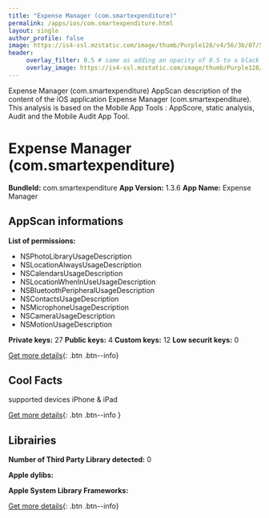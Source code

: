 ```yaml
---
title: "Expense Manager (com.smartexpenditure)"
permalink: /apps/ios/com.smartexpenditure.html
layout: single
author_profile: false
image: https://is4-ssl.mzstatic.com/image/thumb/Purple128/v4/56/3b/07/563b0730-10ea-d512-ae7a-69a5c47705bd/mzl.dsmhsfqj.png/512x512bb.jpg
header: 
     overlay_filter: 0.5 # same as adding an opacity of 0.5 to a black background
     overlay_image: https://is4-ssl.mzstatic.com/image/thumb/Purple128/v4/56/3b/07/563b0730-10ea-d512-ae7a-69a5c47705bd/mzl.dsmhsfqj.png/512x512bb.jpg
---
```

Expense Manager (com.smartexpenditure) AppScan description of the content of the iOS application Expense Manager (com.smartexpenditure). This analysis is based on the Mobile App Tools : AppScore, static analysis, Audit and the Mobile Audit App Tool.

# Expense Manager (com.smartexpenditure)

**BundleId:** com.smartexpenditure
**App Version:** 1.3.6
**App Name:** Expense Manager


## AppScan informations 

**List of permissions:** 
- NSPhotoLibraryUsageDescription
- NSLocationAlwaysUsageDescription
- NSCalendarsUsageDescription
- NSLocationWhenInUseUsageDescription
- NSBluetoothPeripheralUsageDescription
- NSContactsUsageDescription 
- NSMicrophoneUsageDescription
- NSCameraUsageDescription
- NSMotionUsageDescription
  
  
**Private keys:** 27
**Public keys:** 4
**Custom keys:** 12
**Low securit keys:** 0
  
[Get more details](/pricing.html){: .btn .btn--info}

## Cool Facts

supported devices iPhone & iPad
  
[Get more details](/pricing.html){: .btn .btn--info }

## Librairies 
**Number of Third Party Library detected:** 0


**Apple dylibs:**


**Apple System Library Frameworks:**


  
[Get more details](/pricing.html){: .btn .btn--info}

